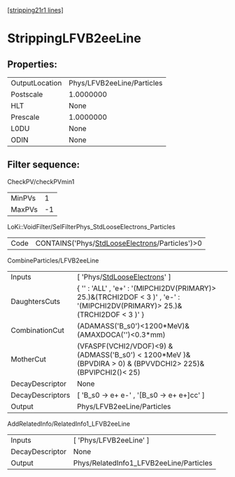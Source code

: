 [[stripping21r1 lines]](./stripping21r1-index)

# StrippingLFVB2eeLine

## Properties:

|                |                            |
|----------------|----------------------------|
| OutputLocation | Phys/LFVB2eeLine/Particles |
| Postscale      | 1.0000000                  |
| HLT            | None                       |
| Prescale       | 1.0000000                  |
| L0DU           | None                       |
| ODIN           | None                       |

## Filter sequence:

CheckPV/checkPVmin1

|        |     |
|--------|-----|
| MinPVs | 1   |
| MaxPVs | -1  |

LoKi::VoidFilter/SelFilterPhys_StdLooseElectrons_Particles

|      |                                                                                                      |
|------|------------------------------------------------------------------------------------------------------|
| Code | CONTAINS('Phys/[StdLooseElectrons](./stripping21r1-commonparticles-stdlooseelectrons)/Particles')\>0 |

CombineParticles/LFVB2eeLine

|                  |                                                                                                                                |
|------------------|--------------------------------------------------------------------------------------------------------------------------------|
| Inputs           | [ 'Phys/[StdLooseElectrons](./stripping21r1-commonparticles-stdlooseelectrons)' ]                                            |
| DaughtersCuts    | { '' : 'ALL' , 'e+' : '(MIPCHI2DV(PRIMARY)\> 25.)&(TRCHI2DOF \< 3 )' , 'e-' : '(MIPCHI2DV(PRIMARY)\> 25.)&(TRCHI2DOF \< 3 )' } |
| CombinationCut   | (ADAMASS('B_s0')\<1200\*MeV)& (AMAXDOCA('')\<0.3\*mm)                                                                          |
| MotherCut        | (VFASPF(VCHI2/VDOF)\<9) & (ADMASS('B_s0') \< 1200\*MeV )& (BPVDIRA \> 0) & (BPVVDCHI2\> 225)& (BPVIPCHI2()\< 25)               |
| DecayDescriptor  | None                                                                                                                           |
| DecayDescriptors | [ 'B_s0 -\> e+ e-' , '[B_s0 -\> e+ e+]cc' ]                                                                                |
| Output           | Phys/LFVB2eeLine/Particles                                                                                                     |

AddRelatedInfo/RelatedInfo1_LFVB2eeLine

|                 |                                         |
|-----------------|-----------------------------------------|
| Inputs          | [ 'Phys/LFVB2eeLine' ]                |
| DecayDescriptor | None                                    |
| Output          | Phys/RelatedInfo1_LFVB2eeLine/Particles |
